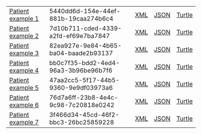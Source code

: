 <table class="list" width="100%">
       <tr>
                <td><a href="Patient-5440dd6d-154e-44ef-881b-19caa274b6c4.html">Patient example 1</a></td>
                <td>5440dd6d-154e-44ef-881b-19caa274b6c4</td>
                <td><a href="Patient-5440dd6d-154e-44ef-881b-19caa274b6c4.xml.html">XML</a></td>
                <td><a href="Patient-5440dd6d-154e-44ef-881b-19caa274b6c4.json.html">JSON</a></td>
                <td><a href="Patient-5440dd6d-154e-44ef-881b-19caa274b6c4.ttl.html">Turtle</a></td>
        </tr>  
        <tr>
                <td><a href="Patient-7d10b711-cded-4339-a2fd-ef69e7ba7847.html">Patient example 2</a></td>
                <td>7d10b711-cded-4339-a2fd-ef69e7ba7847</td>
                <td><a href="Patient-7d10b711-cded-4339-a2fd-ef69e7ba7847.xml.html">XML</a></td>
                <td><a href="Patient-7d10b711-cded-4339-a2fd-ef69e7ba7847.json.html">JSON</a></td>
                <td><a href="Patient-7d10b711-cded-4339-a2fd-ef69e7ba7847.ttl.html">Turtle</a></td>
        </tr>  
         <tr>
                <td><a href="Patient-82ea927e-9e84-4b65-ba04-baade2b93137.html">Patient example 3</a></td>
                <td>82ea927e-9e84-4b65-ba04-baade2b93137</td>
                <td><a href="Patient-82ea927e-9e84-4b65-ba04-baade2b93137.xml.html">XML</a></td>
                <td><a href="Patient-82ea927e-9e84-4b65-ba04-baade2b93137.json.html">JSON</a></td>
                <td><a href="Patient-82ea927e-9e84-4b65-ba04-baade2b93137.ttl.html">Turtle</a></td>
        </tr>  
        <tr>
                <td><a href="Patient-bb0c7f35-bdd2-4ed4-96a3-3b96be96b7f6.html">Patient example 4</a></td>
                <td>bb0c7f35-bdd2-4ed4-96a3-3b96be96b7f6</td>
                <td><a href="Patient-bb0c7f35-bdd2-4ed4-96a3-3b96be96b7f6.xml.html">XML</a></td>
                <td><a href="Patient-bb0c7f35-bdd2-4ed4-96a3-3b96be96b7f6.json.html">JSON</a></td>
                <td><a href="Patient-bb0c7f35-bdd2-4ed4-96a3-3b96be96b7f6.ttl.html">Turtle</a></td>
        </tr> 
        <tr>
                <td><a href="Patient-47aa2cc5-5f17-44b5-9360-9e9df03973a6.html">Patient example 5</a></td>
                <td>47aa2cc5-5f17-44b5-9360-9e9df03973a6</td>
                <td><a href="Patient-47aa2cc5-5f17-44b5-9360-9e9df03973a6.xml.html">XML</a></td>
                <td><a href="Patient-47aa2cc5-5f17-44b5-9360-9e9df03973a6.json.html">JSON</a></td>
                <td><a href="Patient-47aa2cc5-5f17-44b5-9360-9e9df03973a6.ttl.html">Turtle</a></td>
        </tr>   
        <tr>
                <td><a href="Patient-76d7a6ff-23b8-4e4c-9c98-7c20818e0242.html">Patient example 6</a></td>
                <td>76d7a6ff-23b8-4e4c-9c98-7c20818e0242</td>
                <td><a href="Patient-76d7a6ff-23b8-4e4c-9c98-7c20818e0242.xml.html">XML</a></td>
                <td><a href="Patient-76d7a6ff-23b8-4e4c-9c98-7c20818e0242.json.html">JSON</a></td>
                <td><a href="Patient-76d7a6ff-23b8-4e4c-9c98-7c20818e0242.ttl.html">Turtle</a></td>
        </tr>     
        <tr>
                <td><a href="Patient-3f466d34-45cd-46f2-bbc3-26bc25859228.html">Patient example 7</a></td>
                <td>3f466d34-45cd-46f2-bbc3-26bc25859228</td>
                <td><a href="Patient-3f466d34-45cd-46f2-bbc3-26bc25859228.xml.html">XML</a></td>
                <td><a href="Patient-3f466d34-45cd-46f2-bbc3-26bc25859228.json.html">JSON</a></td>
                <td><a href="Patient-3f466d34-45cd-46f2-bbc3-26bc25859228.ttl.html">Turtle</a></td>
        </tr>
</table>
